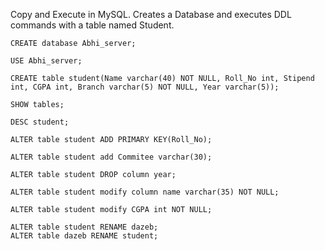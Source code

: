 Copy and Execute in MySQL. Creates a Database and executes DDL commands with a table named Student.

```
CREATE database Abhi_server;

USE Abhi_server;

CREATE table student(Name varchar(40) NOT NULL, Roll_No int, Stipend int, CGPA int, Branch varchar(5) NOT NULL, Year varchar(5));

SHOW tables;

DESC student;

ALTER table student ADD PRIMARY KEY(Roll_No);

ALTER table student add Commitee varchar(30);

ALTER table student DROP column year;

ALTER table student modify column name varchar(35) NOT NULL;

ALTER table student modify CGPA int NOT NULL;

ALTER table student RENAME dazeb;
ALTER table dazeb RENAME student;
```
